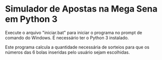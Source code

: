 # Simulador de Apostas na Mega Sena em Python 3

Execute o arquivo "iniciar.bat" para iniciar o programa no prompt de comando do Windows. É necessário ter o Python 3 instalado.

Este programa calcula a quantidade necessária de sorteios para que os números das 6 bolas inseridas pelo usuário sejam escolhidas.
